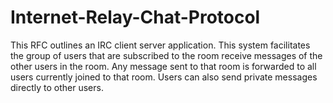 # Internet-Relay-Chat-Protocol
This RFC outlines an IRC client server application. This system facilitates the group of users
that are subscribed to the room receive messages of the other users in the room. Any
message sent to that room is forwarded to all users currently joined to that room. Users can
also send private messages directly to other users.
